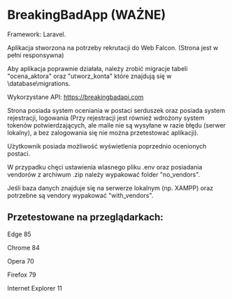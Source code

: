 # BreakingBadApp (WAŻNE)

Framework: Laravel.

Aplikacja stworzona na potrzeby rekrutacji do Web Falcon. (Strona jest w pełni responsywna)

Aby aplikacja poprawnie działała, należy zrobić migracje tabeli "ocena_aktora" oraz "utworz_konta" które znajdują się w \database\migrations.

Wykorzystane API: https://breakingbadapi.com

Strona posiada system oceniania w postaci serduszek oraz posiada system rejestracji, logowania (Przy rejestracji jest również wdrożony system tokenów potwierdzających, ale maile nie są wysyłane w razie błędu (serwer lokalny), a bez zalogowania się nie można przetestować aplikacji).

Użytkownik posiada możliwość wyświetlenia poprzednio ocenionych postaci.

W przypadku chęci ustawienia wlasnego pliku .env oraz posiadania vendorów z archiwum .zip należy wypakować folder "no_vendors".

Jeśli baza danych znajduje się na serwerze lokalnym (np. XAMPP) oraz potrzebne są vendory wypakować "with_vendors".

## Przetestowane na przeglądarkach: 
Edge 85

Chrome 84

Opera 70

Firefox 79

Internet Explorer 11
